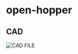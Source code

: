 # open-hopper

## CAD

![CAD FILE](https://cad.onshape.com/documents/6cef21546d693106401e54f8/w/e10471ef681c24ba35657dbd/e/26559334b129e7aedfec3231?renderMode=0&uiState=68727c8dd89df71f31c2e233)